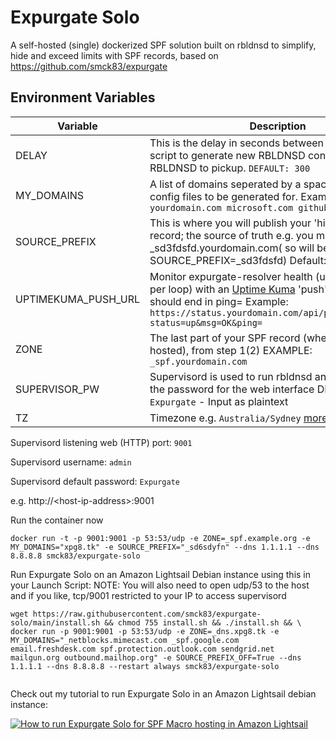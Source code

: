 # Expurgate Solo
 A self-hosted (single) dockerized SPF solution built on rbldnsd to simplify, hide and exceed limits with SPF records, based on https://github.com/smck83/expurgate

## Environment Variables


| Variable | Description | Required? |
| ------------- | ------------- | ------------- |
| DELAY | This is the delay in seconds between running the script to generate new RBLDNSD config files for RBLDNSD to pickup. `DEFAULT: 300` | N |
| MY_DOMAINS | A list of domains seperated by a space that you want config files to be generated for. Example: `yourdomain.com microsoft.com github.com` | Y |
| SOURCE_PREFIX | This is where you will publish your 'hidden' SPF record; the source of truth e.g. you might host it at _sd3fdsfd.yourdomain.com( so will be SOURCE_PREFIX=_sd3fdsfd) Default: `_xpg8` | N |
| UPTIMEKUMA_PUSH_URL | Monitor expurgate-resolver health (uptime and time per loop) with an [Uptime Kuma](https://github.com/louislam/uptime-kuma) 'push' monitor. URL should end in ping= Example: `https://status.yourdomain.com/api/push/D0A90al0HA?status=up&msg=OK&ping=` | N |
| ZONE | The last part of your SPF record (where rbldnsd is hosted), from step 1(2) EXAMPLE: `_spf.yourdomain.com`  | Y |
| SUPERVISOR_PW | Supervisord is used to run rbldnsd and resolver. Set the password for the web interface DEFAULT: `Expurgate`  - Input as plaintext | N |
| TZ | Timezone e.g. `Australia/Sydney` [more here](https://en.wikipedia.org/wiki/List_of_tz_database_time_zones)|


Supervisord listening web (HTTP) port: `9001`

Supervisord username: `admin`

Supervisord default password: `Expurgate`

e.g. http://\<host-ip-address\>:9001

Run the container now

`docker run -t -p 9001:9001 -p 53:53/udp -e ZONE=_spf.example.org -e MY_DOMAINS="xpg8.tk" -e SOURCE_PREFIX="_sd6sdyfn" --dns 1.1.1.1 --dns 8.8.8.8 smck83/expurgate-solo`

Run Expurgate Solo on an Amazon Lightsail Debian instance using this in your Launch Script:
NOTE: You will also need to open udp/53 to the host and if you like, tcp/9001 restricted to your IP to access supervisord
````
wget https://raw.githubusercontent.com/smck83/expurgate-solo/main/install.sh && chmod 755 install.sh && ./install.sh && \
docker run -p 9001:9001 -p 53:53/udp -e ZONE=_dns.xpg8.tk -e MY_DOMAINS="_netblocks.mimecast.com _spf.google.com email.freshdesk.com spf.protection.outlook.com sendgrid.net mailgun.org outbound.mailhop.org" -e SOURCE_PREFIX_OFF=True --dns 1.1.1.1 --dns 8.8.8.8 --restart always smck83/expurgate-solo


````

Check out my tutorial to run Expurgate Solo in an Amazon Lightsail debian instance:

[![How to run Expurgate Solo for SPF Macro hosting in Amazon Lightsail](https://img.youtube.com/vi/MeUNizXkdU8/0.jpg)](https://www.youtube.com/watch?v=MeUNizXkdU8)
